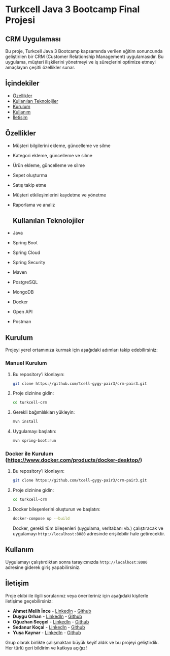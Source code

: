 # Turkcell Java 3 Bootcamp Final Projesi

## CRM Uygulaması

Bu proje, Turkcell Java 3 Bootcamp kapsamında verilen eğitim sonuncunda geliştirilen bir CRM (Customer Relationship Management) uygulamasıdır. 
Bu uygulama, müşteri ilişkilerini yönetmeyi ve iş süreçlerini optimize etmeyi amaçlayan çeşitli özellikler sunar.

## İçindekiler
- [Özellikler](#özellikler)
- [Kullanılan Teknolojiler](#kullanılan-teknolojiler)
- [Kurulum](#kurulum)
- [Kullanım](#kullanım)
- [İletişim](#iletişim)


## Özellikler

- Müşteri bilgilerini ekleme, güncelleme ve silme
- Kategori ekleme, güncelleme ve silme
- Ürün ekleme, güncelleme ve silme
- Sepet oluşturma
- Satış takip etme
- Müşteri etkileşimlerini kaydetme ve yönetme
- Raporlama ve analiz 


  ## Kullanılan Teknolojiler

- Java
- Spring Boot
- Spring Cloud
- Spring Security
- Maven
- PostgreSQL
- MongoDB
- Docker
- Open API
- Postman

## Kurulum

Projeyi yerel ortamınıza kurmak için aşağıdaki adımları takip edebilirsiniz:
### Manuel Kurulum

1. Bu repository'i klonlayın:
    ```bash
    git clone https://github.com/tcell-gygy-pair3/crm-pair3.git
    ```

2. Proje dizinine gidin:
    ```bash
    cd turkcell-crm
    ```

3. Gerekli bağımlılıkları yükleyin:
    ```bash
    mvn install
    ```

4. Uygulamayı başlatın:
    ```bash
    mvn spring-boot:run
    ```
    
### Docker ile Kurulum (https://www.docker.com/products/docker-desktop/)

 1. Bu repository'i klonlayın:
    ```bash
    git clone https://github.com/tcell-gygy-pair3/crm-pair3.git
    ```

2. Proje dizinine gidin:
    ```bash
    cd turkcell-crm
    ```
    
3. Docker bileşenlerini oluşturun ve başlatın:
    ```bash
    docker-compose up --build
    ```

    Docker, gerekli tüm bileşenleri (uygulama, veritabanı vb.) çalıştıracak ve uygulamayı `http://localhost:8080` adresinde erişilebilir hale getirecektir.

## Kullanım

Uygulamayı çalıştırdıktan sonra tarayıcınızda `http://localhost:8080` adresine giderek giriş yapabilirsiniz. 

## İletişim
Proje ekibi ile ilgili sorularınız veya önerileriniz için aşağıdaki kişilerle iletişime geçebilirsiniz:

- **Ahmet Melih İnce** - [LinkedIn](https://www.linkedin.com/in/melihince/) - [Github](https://github.com/melihnc)
- **Duygu Orhan** - [LinkedIn](https://www.linkedin.com/in/duygu-orhan-9a7a711ba/) - [Github](https://github.com/duygu2)
- **Oğuzhan Seçgel** - [LinkedIn](https://www.linkedin.com/in/oguzhansecgel) - [Github](https://github.com/oguzhansecgel)
- **Sedanur Koçal** - [LinkedIn](https://www.linkedin.com/in/sedanurkocal/) - [Github](https://github.com/SedanurKocal)
- **Yuşa Kaynar** - [LinkedIn](https://www.linkedin.com/in/yusa-kaynar/) - [Github](https://github.com/yusadev24)

Grup olarak birlikte çalışmaktan büyük keyif aldık ve bu projeyi geliştirdik. Her türlü geri bildirim ve katkıya açığız!

